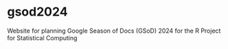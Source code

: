 # gsod2024
Website for planning Google Season of Docs (GSoD) 2024 for the R Project for Statistical Computing

